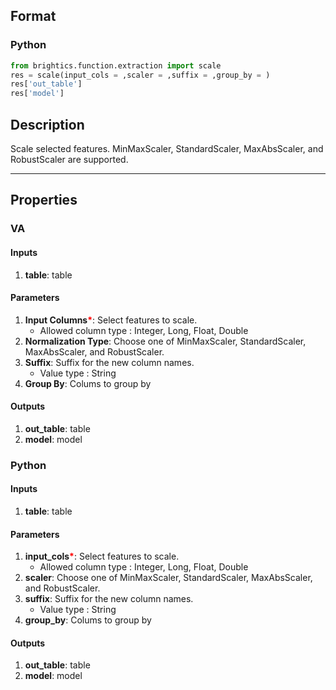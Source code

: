 ## Format
### Python
```python
from brightics.function.extraction import scale
res = scale(input_cols = ,scaler = ,suffix = ,group_by = )
res['out_table']
res['model']
```

## Description
Scale selected features. MinMaxScaler, StandardScaler, MaxAbsScaler, and RobustScaler are supported.

---

## Properties
### VA
#### Inputs
1. **table**: table

#### Parameters
1. **Input Columns**<b style="color:red">*</b>: Select features to scale.
   - Allowed column type : Integer, Long, Float, Double
2. **Normalization Type**: Choose one of MinMaxScaler, StandardScaler, MaxAbsScaler, and RobustScaler.
3. **Suffix**: Suffix for the new column names.
   - Value type : String
4. **Group By**: Colums to group by

#### Outputs
1. **out_table**: table
2. **model**: model

### Python
#### Inputs
1. **table**: table

#### Parameters
1. **input_cols**<b style="color:red">*</b>: Select features to scale.
   - Allowed column type : Integer, Long, Float, Double
2. **scaler**: Choose one of MinMaxScaler, StandardScaler, MaxAbsScaler, and RobustScaler.
3. **suffix**: Suffix for the new column names.
   - Value type : String
4. **group_by**: Colums to group by

#### Outputs
1. **out_table**: table
2. **model**: model

